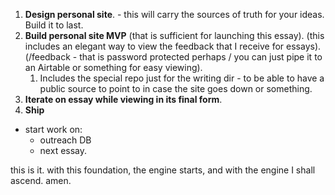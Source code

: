 1. **Design personal site**. - this will carry the sources of truth for your ideas. Build it to last.
2. **Build personal site MVP** (that is sufficient for launching this essay). (this includes an elegant way to view the feedback that I receive for essays). (/feedback - that is password protected perhaps / you can just pipe it to an Airtable or something for easy viewing).
	1. Includes the special repo just for the writing dir - to be able to have a public source to point to in case the site goes down or something.
3. **Iterate on essay while viewing in its final form**.
4. **Ship**

- start work on:
	- outreach DB
	- next essay.

this is it. with this foundation, the engine starts, and with the engine I shall ascend. amen.